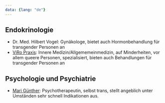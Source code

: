 ```yaml
---
data: {lang: "de"}
---
```

## Endokrinologie
- Dr. Med. Hilbert Vogel: Gynäkologe, bietet auch Hormonbehandlung für transgender Personen an
- [ViRo Praxis](https://www.viropraxis.de): Innere Medizin/Allgememeinmedizin, auf Minderheiten, vor allem queere Personen, spezialisiert, bieten auch Behandlungen für transgender Personen an

## Psychologie und Psychiatrie
- [Mari Günther](http://mari-guenther.de): Psychotherapeutin, selbst trans, stellt angeblich unter Umständen sehr schnell Indikationen aus.
